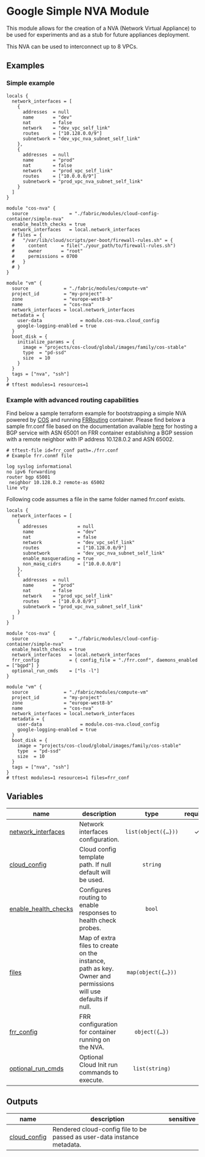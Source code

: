 # Google Simple NVA Module

This module allows for the creation of a NVA (Network Virtual Appliance) to be used for experiments and as a stub for future appliances deployment.

This NVA can be used to interconnect up to 8 VPCs.

## Examples

### Simple example

```hcl
locals {
  network_interfaces = [
    {
      addresses  = null
      name       = "dev"
      nat        = false
      network    = "dev_vpc_self_link"
      routes     = ["10.128.0.0/9"]
      subnetwork = "dev_vpc_nva_subnet_self_link"
    },
    {
      addresses  = null
      name       = "prod"
      nat        = false
      network    = "prod_vpc_self_link"
      routes     = ["10.0.0.0/9"]
      subnetwork = "prod_vpc_nva_subnet_self_link"
    }
  ]
}

module "cos-nva" {
  source               = "./fabric/modules/cloud-config-container/simple-nva"
  enable_health_checks = true
  network_interfaces   = local.network_interfaces
  # files = {
  #   "/var/lib/cloud/scripts/per-boot/firewall-rules.sh" = {
  #     content     = file("./your_path/to/firewall-rules.sh")
  #     owner       = "root"
  #     permissions = 0700
  #   }
  # }
}

module "vm" {
  source             = "./fabric/modules/compute-vm"
  project_id         = "my-project"
  zone               = "europe-west8-b"
  name               = "cos-nva"
  network_interfaces = local.network_interfaces
  metadata = {
    user-data              = module.cos-nva.cloud_config
    google-logging-enabled = true
  }
  boot_disk = {
    initialize_params = {
      image = "projects/cos-cloud/global/images/family/cos-stable"
      type  = "pd-ssd"
      size  = 10
    }
  }
  tags = ["nva", "ssh"]
}
# tftest modules=1 resources=1
```

### Example with advanced routing capabilities

Find below a sample terraform example for bootstrapping a simple NVA powered by [COS](https://cloud.google.com/container-optimized-os/docs) and running [FRRouting](https://frrouting.org/) container.
Please find below a sample frr.conf file based on the documentation available [here](https://docs.frrouting.org/en/latest/basic.html) for hosting a BGP service with ASN 65001 on FRR container establishing a BGP session with a remote neighbor with IP address 10.128.0.2 and ASN 65002.

```
# tftest-file id=frr_conf path=./frr.conf
# Example frr.conmf file

log syslog informational
no ipv6 forwarding
router bgp 65001
 neighbor 10.128.0.2 remote-as 65002
line vty
```

Following code assumes a file in the same folder named frr.conf exists. 

```hcl
locals {
  network_interfaces = [
    {
      addresses           = null
      name                = "dev"
      nat                 = false
      network             = "dev_vpc_self_link"
      routes              = ["10.128.0.0/9"]
      subnetwork          = "dev_vpc_nva_subnet_self_link"
      enable_masquerading = true
      non_masq_cidrs      = ["10.0.0.0/8"]
    },
    {
      addresses  = null
      name       = "prod"
      nat        = false
      network    = "prod_vpc_self_link"
      routes     = ["10.0.0.0/9"]
      subnetwork = "prod_vpc_nva_subnet_self_link"
    }
  ]
}

module "cos-nva" {
  source               = "./fabric/modules/cloud-config-container/simple-nva"
  enable_health_checks = true
  network_interfaces   = local.network_interfaces
  frr_config           = { config_file = "./frr.conf", daemons_enabled = ["bgpd"] }
  optional_run_cmds    = ["ls -l"]
}

module "vm" {
  source             = "./fabric/modules/compute-vm"
  project_id         = "my-project"
  zone               = "europe-west8-b"
  name               = "cos-nva"
  network_interfaces = local.network_interfaces
  metadata = {
    user-data              = module.cos-nva.cloud_config
    google-logging-enabled = true
  }
  boot_disk = {
    image = "projects/cos-cloud/global/images/family/cos-stable"
    type  = "pd-ssd"
    size  = 10
  }
  tags = ["nva", "ssh"]
}
# tftest modules=1 resources=1 files=frr_conf
```
<!-- BEGIN TFDOC -->

## Variables

| name | description | type | required | default |
|---|---|:---:|:---:|:---:|
| [network_interfaces](variables.tf#L75) | Network interfaces configuration. | <code title="list&#40;object&#40;&#123;&#10;  routes              &#61; optional&#40;list&#40;string&#41;&#41;&#10;  enable_masquerading &#61; optional&#40;bool, false&#41;&#10;  non_masq_cidrs      &#61; optional&#40;list&#40;string&#41;&#41;&#10;&#125;&#41;&#41;">list&#40;object&#40;&#123;&#8230;&#125;&#41;&#41;</code> | ✓ |  |
| [cloud_config](variables.tf#L17) | Cloud config template path. If null default will be used. | <code>string</code> |  | <code>null</code> |
| [enable_health_checks](variables.tf#L23) | Configures routing to enable responses to health check probes. | <code>bool</code> |  | <code>false</code> |
| [files](variables.tf#L29) | Map of extra files to create on the instance, path as key. Owner and permissions will use defaults if null. | <code title="map&#40;object&#40;&#123;&#10;  content     &#61; string&#10;  owner       &#61; string&#10;  permissions &#61; string&#10;&#125;&#41;&#41;">map&#40;object&#40;&#123;&#8230;&#125;&#41;&#41;</code> |  | <code>&#123;&#125;</code> |
| [frr_config](variables.tf#L39) | FRR configuration for container running on the NVA. | <code title="object&#40;&#123;&#10;  config_file     &#61; string&#10;  daemons_enabled &#61; optional&#40;list&#40;string&#41;&#41;&#10;&#125;&#41;">object&#40;&#123;&#8230;&#125;&#41;</code> |  | <code>null</code> |
| [optional_run_cmds](variables.tf#L84) | Optional Cloud Init run commands to execute. | <code>list&#40;string&#41;</code> |  | <code>&#91;&#93;</code> |

## Outputs

| name | description | sensitive |
|---|---|:---:|
| [cloud_config](outputs.tf#L17) | Rendered cloud-config file to be passed as user-data instance metadata. |  |

<!-- END TFDOC -->
